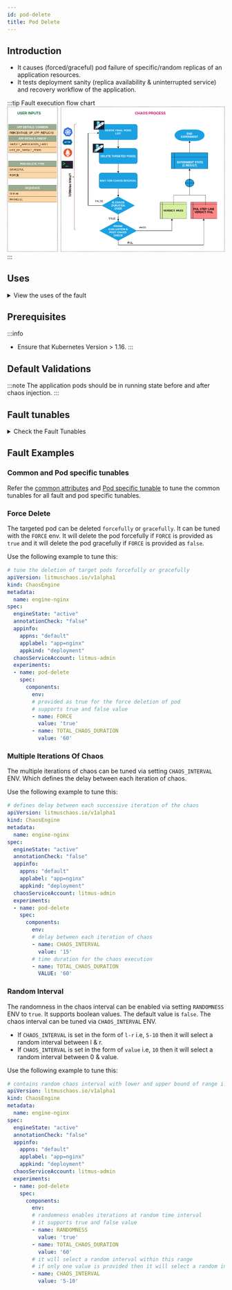 ```yaml
---
id: pod-delete
title: Pod Delete
---
```


## Introduction

- It causes (forced/graceful) pod failure of specific/random replicas of an application resources.
- It tests deployment sanity (replica availability & uninterrupted service) and recovery workflow of the application.

:::tip Fault execution flow chart
![Pod Delete](./static/images/pod-delete.png)
:::

## Uses
<details>
<summary>View the uses of the fault</summary>
<div>
In the distributed system like kubernetes it is very likely that your application replicas may not be sufficient to manage the traffic (indicated by SLIs) when some of the replicas are unavailable due to any failure (can be system or application) the application needs to meet the SLO(service level objectives) for this, we need to make sure that the applications have minimum number of available replicas. One of the common application failures is when the pressure on other replicas increases then to how the horizontal pod autoscaler scales based on observed resource utilization and also how much PV mount takes time upon rescheduling. The other important aspects to test are the MTTR for the application replica, re-elections of leader or follower like in kafka application the selection of broker leader,  validating minimum quorum to run the application for example in applications like percona, resync/redistribution of data.
<br/><br/>
This fault helps to reproduce such a scenario with forced/graceful pod failure on specific or random replicas of an application resource and checks the deployment sanity (replica availability & uninterrupted service) and recovery workflow of the application.
</div>
</details>

## Prerequisites
:::info
- Ensure that Kubernetes Version > 1.16.
:::

## Default Validations
:::note
The application pods should be in running state before and after chaos injection.
:::

## Fault tunables
<details>
    <summary>Check the Fault Tunables</summary>
    <h2>Optional Fields</h2>
    <table>
      <tr>
        <th> Variables </th>
        <th> Description </th>
        <th> Notes </th>
      </tr>
      <tr>
        <td> TOTAL_CHAOS_DURATION </td>
        <td> The time duration for chaos insertion (in sec) </td>
        <td> Defaults to 15s, <b>NOTE:</b> Overall run duration of the fault may exceed the <code>TOTAL_CHAOS_DURATION</code> by a few min </td>
      </tr>
      <tr>
        <td> CHAOS_INTERVAL </td>
        <td> Time interval b/w two successive pod failures (in sec) </td>
        <td> Defaults to 5s </td>
      </tr>
      <tr>
        <td> RANDOMNESS </td>
        <td> Introduces randomness to pod deletions with a minimum period defined by <code>CHAOS_INTERVAL</code> </td>
        <td> It supports true or false. Default value: false </td>
      </tr>
      <tr>
        <td> FORCE  </td>
        <td> Application Pod deletion mode. <code>false</code> indicates graceful deletion with default termination period of 30s. <code>true</code> indicates an immediate forceful deletion with 0s grace period</td>
        <td> Default to <code>true</code>, With <code>terminationGracePeriodSeconds=0</code>  </td>
      </tr>
      <tr>
        <td> TARGET_PODS </td>
        <td> Comma separated list of application pod name subjected to pod delete chaos</td>
        <td> If not provided, it will select target pods randomly based on provided appLabels</td>
      </tr> 
      <tr>
        <td> PODS_AFFECTED_PERC </td>
        <td> The Percentage of total pods to target  </td>
        <td> Defaults to 0 (corresponds to 1 replica), provide numeric value only </td>
      </tr> 
      <tr>
        <td> RAMP_TIME </td>
        <td> Period to wait before and after injection of chaos in sec </td>
        <td> Eg. 30 </td>
      </tr>
      <tr>
        <td> SEQUENCE </td>
        <td> It defines sequence of chaos execution for multiple target pods </td>
        <td> Default value: parallel. Supported: serial, parallel </td>
      </tr>
    </table>
</details>

## Fault Examples

### Common and Pod specific tunables
Refer the [common attributes](../../common-tunables-for-all-faults) and [Pod specific tunable](./common-tunables-for-pod-faults) to tune the common tunables for all fault and pod specific tunables. 

### Force Delete

The targeted pod can be deleted `forcefully` or `gracefully`. It can be tuned with the `FORCE` env. It will delete the pod forcefully if `FORCE` is provided as `true` and it will delete the pod gracefully if `FORCE` is provided as `false`.

Use the following example to tune this:

[embedmd]:# (./static/manifests/pod-delete/force.yaml yaml)
```yaml
# tune the deletion of target pods forcefully or gracefully
apiVersion: litmuschaos.io/v1alpha1
kind: ChaosEngine
metadata:
  name: engine-nginx
spec:
  engineState: "active"
  annotationCheck: "false"
  appinfo:
    appns: "default"
    applabel: "app=nginx"
    appkind: "deployment"
  chaosServiceAccount: litmus-admin
  experiments:
  - name: pod-delete
    spec:
      components:
        env:
        # provided as true for the force deletion of pod
        # supports true and false value
        - name: FORCE
          value: 'true'
        - name: TOTAL_CHAOS_DURATION
          value: '60'
```

### Multiple Iterations Of Chaos

The multiple iterations of chaos can be tuned via setting `CHAOS_INTERVAL` ENV. Which defines the delay between each iteration of chaos.

Use the following example to tune this:

[embedmd]:# (./static/manifests/pod-delete/chaos-interval.yaml yaml)
```yaml
# defines delay between each successive iteration of the chaos
apiVersion: litmuschaos.io/v1alpha1
kind: ChaosEngine
metadata:
  name: engine-nginx
spec:
  engineState: "active"
  annotationCheck: "false"
  appinfo:
    appns: "default"
    applabel: "app=nginx"
    appkind: "deployment"
  chaosServiceAccount: litmus-admin
  experiments:
  - name: pod-delete
    spec:
      components:
        env:
        # delay between each iteration of chaos
        - name: CHAOS_INTERVAL
          value: '15'
        # time duration for the chaos execution
        - name: TOTAL_CHAOS_DURATION
          VALUE: '60'
```

### Random Interval

The randomness in the chaos interval can be enabled via setting `RANDOMNESS` ENV to `true`. It supports boolean values. The default value is `false`.
The chaos interval can be tuned via `CHAOS_INTERVAL` ENV. 

- If `CHAOS_INTERVAL` is set in the form of `l-r` i.e, `5-10` then it will select a random interval between l & r.
- If `CHAOS_INTERVAL` is set in the form of `value` i.e, `10` then it will select a random interval between 0 & value.

Use the following example to tune this:

[embedmd]:# (./static/manifests/pod-delete/randomness-interval.yaml yaml)
```yaml
# contains random chaos interval with lower and upper bound of range i.e [l,r]
apiVersion: litmuschaos.io/v1alpha1
kind: ChaosEngine
metadata:
  name: engine-nginx
spec:
  engineState: "active"
  annotationCheck: "false"
  appinfo:
    appns: "default"
    applabel: "app=nginx"
    appkind: "deployment"
  chaosServiceAccount: litmus-admin
  experiments:
  - name: pod-delete
    spec:
      components:
        env:
        # randomness enables iterations at random time interval
        # it supports true and false value
        - name: RANDOMNESS
          value: 'true'
        - name: TOTAL_CHAOS_DURATION
          value: '60'
        # it will select a random interval within this range
        # if only one value is provided then it will select a random interval within 0-CHAOS_INTERVAL range
        - name: CHAOS_INTERVAL
          value: '5-10' 
```
